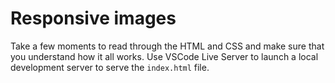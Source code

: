 # Responsive images

Take a few moments to read through the HTML and CSS and make sure that you understand how it all works. Use VSCode Live Server to launch a local development server to serve the `index.html` file.
